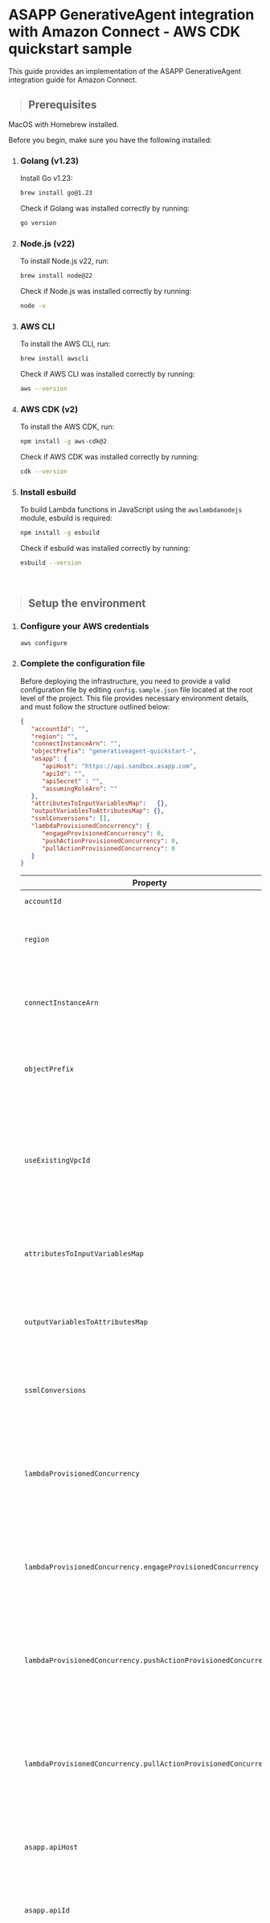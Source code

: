 # ASAPP GenerativeAgent integration with Amazon Connect - AWS CDK quickstart sample

This guide provides an implementation of the ASAPP GenerativeAgent integration guide for Amazon Connect. 

> ## Prerequisites

   MacOS with Homebrew installed.

   Before you begin, make sure you have the following installed:

   1. ### **Golang (v1.23)**  

      Install Go v1.23:
      ```bash
      brew install go@1.23
      ```

      Check if Golang was installed correctly by running:
      ```bash
      go version
      ```

   2. ### **Node.js (v22)**  

      To install Node.js v22, run:
      ```bash
      brew install node@22
      ```

      Check if Node.js was installed correctly by running:
      ```bash
      node -v
      ```

   3. ### **AWS CLI**

      To install the AWS CLI, run:

      ```bash
      brew install awscli
      ```

      Check if AWS CLI was installed correctly by running:

      ```bash
      aws --version
      ```

   4. ### **AWS CDK (v2)**

      To install the AWS CDK, run:

      ```bash
      npm install -g aws-cdk@2
      ```

      Check if AWS CDK was installed correctly by running:

      ```bash
      cdk --version
      ```

   5. ### **Install esbuild**

      To build Lambda functions in JavaScript using the `awslambdanodejs` module, esbuild is required:

      ```bash
      npm install -g esbuild
      ```

      Check if esbuild was installed correctly by running:

      ```bash
      esbuild --version
      ```

<br />

> ## Setup the environment

   1. ### Configure your AWS credentials

      ```bash
      aws configure
      ```

   2. ### Complete the configuration file

      Before deploying the infrastructure, you need to provide a valid configuration file by editing  `config.sample.json` file located at the root level of the project. This file provides necessary environment details, and must follow the structure outlined below:

      ```json
      {
         "accountId": "",
         "region": "",
         "connectInstanceArn": "",
         "objectPrefix": "generativeagent-quickstart-",
         "asapp": {
            "apiHost": "https://api.sandbox.asapp.com",
            "apiId": "",
            "apiSecret" : "",
            "assumingRoleArn": ""
         },
         "attributesToInputVariablesMap":   {},
         "outputVariablesToAttributesMap": {},
         "ssmlConversions": [],
         "lambdaProvisionedConcurrency": {
            "engageProvisionedConcurrency": 0,
            "pushActionProvisionedConcurrency": 0,
            "pullActionProvisionedConcurrency": 0
         }         
      }
      ```

      | Property                                                        | Description                                                                                                                                                                                |
      | --------------------------------------------------------------- | ------------------------------------------------------------------------------------------------------------------------------------------------------------------------------------------ |
      | `accountId`                                                     | Your AWS account ID.                                                                                                                                                                       |
      | `region`                                                        | The AWS region where your Amazon Connect instance is hosted.                                                                                                                               |
      | `connectInstanceArn`                                            | The Amazon Resource Name (ARN) of your Amazon Connect instance that this setup is interacting with.                                                                                        |
      | `objectPrefix`                                                  | Prefix for AWS objects created by CDK stack, default value - `generativeagent-quickstart-`                                                                                                 |
      | `useExistingVpcId`                                              | Existing VPC Id to use instead of creating a new one. Default is "", which means new VPC will be created. If specified, it must exist and have at least 2 private subnets (no IGW, no NAT) |
      | `attributesToInputVariablesMap`                                 | Map of Amazon Connect attributes (User Defined) to GenerativeAgent input variables                                                                                                         |
      | `outputVariablesToAttributesMap`                                | Map of GenerativeAgent output variables to Amazon Connect attributes (User Defined)                                                                                                        |
      | `ssmlConversions`                                               | List of conversions for SSML replacements (see details below)                                                                                                                              |
      | `lambdaProvisionedConcurrency`                                  | Provisioned concurrency for Lambda functions, used eliminate Lambda environment initialization delay that could be up to 500ms                                                             |
      | `lambdaProvisionedConcurrency.engageProvisionedConcurrency`     | Engage Lambda function provisioned concurrency - minimizes initial connection to GenerativeAgent delay                                                                                     |
      | `lambdaProvisionedConcurrency.pushActionProvisionedConcurrency` | PushAction Lambda function provisioned concurrency - minimizes delay for GenerativeAgent to let Amazon Connect know about next action                                                      |
      | `lambdaProvisionedConcurrency.pullActionProvisionedConcurrency` | PullAction Lambda function provisioned concurrency - minimizes delay for GenerativeAgent to let Amazon Connect know about next action                                                      |
      | `asapp.apiHost`                                                 | Provided by ASAPP. The API host endpoint, which the system interacts with.                                                                                                                 |
      | `asapp.apiId`                                                   | Provided by ASAPP. The API ID for authentication and access to the API.                                                                                                                    |
      | `asapp.apiSecret`                                               | Provided by   ASAPP. The API secret or authentication and access to the API.                                                                                                               |
      | `asapp.assumingRoleArn`                                         | Provided by ASAPP. The ARN of the IAM role that your system will assume to interact with ASAPP services.                                                                                   |


      #### SSML conversions
      Sometimes pronounciation of certain words needs to be customized which can be done using SSML (if the Amazon Polly voice used supports it). In these cases a list of ssmlConversions that specifies the `searchFor` and `replaceWith` values will make CDK provision the PullAction lambda with those parameters, so when `speak` action is returned by GenerativeAgent, the text returned by GenerativeAgent will be scanned for value of `searchFor` and replaced with the value of `replaceWith` for each element in the ssmlConversions parameter. If ssmlConversions is not an empty list, the overall text will also be enclosed into `<speak>`/`</speak>` tags and the flow module block that speaks the text will be set to interpret text as SSML.

      Sample ssmlConversions value:
      ```
      [
        {
            "searchFor": "ASAPP",
            "replaceWith": "<phoneme alphabet=\"ipa\" ph=\"eɪˈsæp\">ASAPP</phoneme>"
        }
      ]   
      ```
      Note escaping of the quotes, since quotes are used in JSON as terminators. Not all voices support all SSML tags, check https://docs.aws.amazon.com/polly/latest/dg/supportedtags.html for details. 
      SSML tags for English US are described at https://docs.aws.amazon.com/polly/latest/dg/ph-table-english-us.html


   3. ### Boostrap your CDK environment

      Bootstrapping is the process of preparing your AWS environment for usage with the AWS Cloud Development Kit (AWS CDK).

         ```bash
         cdk bootstrap aws://<account-id>/<region>
         ```

      > This step is only required the first time you deploy CDK in a new AWS environment.

<br />

> ## Deploy the CDK stack

   The `cdk deploy` command builds and deploys your AWS CloudFormation stack based on the provided CDK code. 
   By default, running cdk deploy will deploy using `config.sample.json` you created above:
   
   ```shell
   cdk deploy
   ```
   
   Multiple environments (contexts) are supported with default context set in `cdk.json` to `sample`. The configuration file name pattern is ```config.<envName>.json```. If you wish to use multiple configuration file, just create a different configuration file named ```config.<envName>.json``` and specify ```--context <envName>``` as parameter for `cdk deploy`.

   ```shell
   cdk deploy --context envName=<envName>
   ```
   
> <b>Important:</b> Once deployment is complete, CDK will output some values to the terminal. Copy those values and provide them to ASAPP in order to get the proper permissions granted for your infrastructure to connect to ASAPP services.
> Sometimes AWS API times out and CDK deployment fails. If that happens, the remaining artifacts can be cleaned up under CloudFormation service and CDK deploy can be run again.

<br />

> ## Destroy the CDK stack

   The `cdk destroy` command removes all the resources provisioned by the CDK code.

   ```shell
   cdk destroy --context envName=<envName>
   ```
   
   > <b>Important:</b> Make sure to destroy the stack when you're finished with the infrastructure to prevent unnecessary costs.
